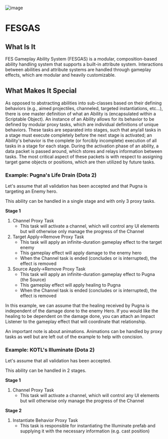 ![image](https://github.com/user-attachments/assets/ea55e71b-cb68-4995-9ef4-fb8e9da299ea)

# FESGAS

## What Is It
FES Gameplay Ability System (FESGAS) is a modular, composition-based ability handling system that supports a built-in attribute system. Interactions between abilities and attribute systems are handled through gameplay effects, which are modular and heavily customizable. 

## What Makes It Special
As opposed to abstracting abilities into sub-classes based on their defining behaviors (e.g., aimed projectiles, channeled, targeted instantiations, etc...), there is one master definition of what an Ability is (encapsulated within a Scriptable Object). An instance of an Ability allows for its behavior to be defined by modular proxy tasks, which are individual definitions of unique behaviors. These tasks are separated into stages, such that any/all tasks in a stage must execute completely before the next stage is activated; an Ability's behavior is the complete (or forcibly incomplete) execution of all tasks in a stage for each stage. During the activation phase of an ability, a data packet is passed around, which stores and relays information between tasks. The most critical aspect of these packets is with respect to assigning target game objects or positions, which are then utilized by future tasks.

### Example: Pugna's Life Drain (Dota 2)
Let's assume that all validation has been accepted and that Pugna is targeting an Enemy hero. 

This ability can be handled in a single stage and with only 3 proxy tasks.

**Stage 1**
1. Channel Proxy Task
    -  This task will activate a channel, which will control any UI elements but will otherwise only manage the progress of the Channel
2. Target Apply->Remove Proxy Task
    - This task will apply an infinite-duration gameplay effect to the target enemy
    - This gameplay effect will apply damage to the enemy hero
    - When the Channel task is ended (concludes or is interrupted), the effect is removed
3. Source Apply->Remove Proxy Task
    - This task will apply an infinite-duration gameplay effect to Pugna (the Source)
    - This gameplay effect will apply healing to Pugna
    - When the Channel task is ended (concludes or is interrupted), the effect is removed

In this example, we can assume that the healing received by Pugna is independent of the damage done to the enemy Hero. If you would like the healing to be dependent on the damage done, you can attach an Impact Listener to the gameplay effect that will coordinate that relationship.

An important note is about animations. Animations can be handled by proxy tasks as well but are left out of the example to help with concision.

### Example: KOTL's Illuminate (Dota 2)
Let's assume that all validation has been accepted.

This ability can be handled in 2 stages.

**Stage 1**
1. Channel Proxy Task
    - This task will activate a channel, which will control any UI elements but will otherwise only manage the progress of the Channel

**Stage 2**
1. Instantiate Behavior Proxy Task
    - This task is responsible for instantiating the Illuminate prefab and supplying it with the necessary information (e.g. cast position)
  
